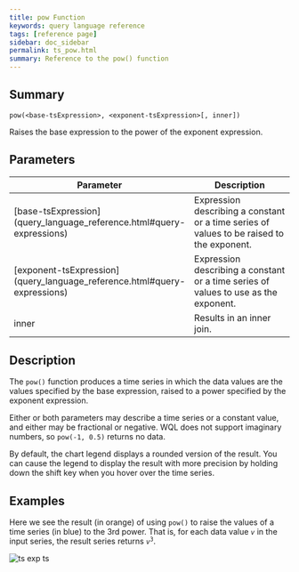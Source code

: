 ```yaml
---
title: pow Function
keywords: query language reference
tags: [reference page]
sidebar: doc_sidebar
permalink: ts_pow.html
summary: Reference to the pow() function
---
```

## Summary
```
pow(<base-tsExpression>, <exponent-tsExpression>[, inner])
```

Raises the base expression to the power of the exponent expression.


## Parameters

<table>
<tbody>
<thead>
<tr><th width="20%">Parameter</th><th width="80%">Description</th></tr>
</thead>
<tr>
<td markdown="span"> [base-tsExpression](query_language_reference.html#query-expressions)</td>
<td markdown="span">Expression describing a constant or a time series of values to be raised to the exponent. </td></tr>
<tr>
<td markdown="span"> [exponent-tsExpression](query_language_reference.html#query-expressions)</td>
<td markdown="span">Expression describing a constant or a time series of values to use as the exponent. </td></tr>
<tr>
<td>inner</td>
<td>Results in an inner join.</td></tr>
</tbody>
</table>

## Description

The `pow()` function produces a time series in which the data values are the values specified by the base expression, raised to a power specified by the exponent expression.

Either or both parameters may describe a time series or a constant value, and either may be fractional or negative. WQL does not support imaginary numbers, so `pow(-1, 0.5)` returns no data.

By default, the chart legend displays a rounded version of the result. You can cause the legend to display the result with more precision by holding down the shift key when you hover over the time series.

## Examples

Here we see the result (in orange) of using `pow()` to raise the values of a time series (in blue) to the 3rd power. That is, for each data value _`v`_ in the input series, the result series returns <code><em>v</em><sup>3</sup></code>.

![ts exp ts](images/ts_pow_time_series.png)
